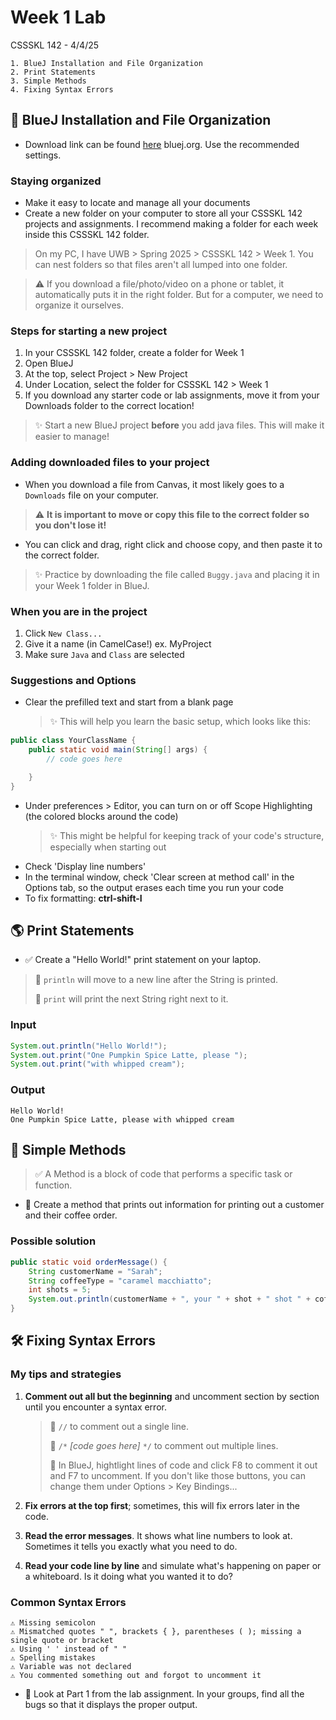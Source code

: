 # Week 1 Lab

CSSSKL 142 - 4/4/25

    1. BlueJ Installation and File Organization
    2. Print Statements
    3. Simple Methods
    4. Fixing Syntax Errors

## 🚀 BlueJ Installation and File Organization

* Download link can be found [here](https://www.bluej.org/) bluej.org. Use the recommended settings.

### Staying organized

* Make it easy to locate and manage all your documents
* Create a new folder on your computer to store all your CSSSKL 142 projects and assignments. I recommend making a folder for each week inside this CSSSKL 142 folder.

> On my PC, I have UWB > Spring 2025 > CSSSKL 142 > Week 1. You can nest folders so that files aren't all lumped into one folder.

> ⚠️ If you download a file/photo/video on a phone or tablet, it automatically puts it in the right folder. But for a computer, we need to organize it ourselves.

### Steps for starting a new project

1. In your CSSSKL 142 folder, create a folder for Week 1
2. Open BlueJ
3. At the top, select Project > New Project
4. Under Location, select the folder for CSSSKL 142 > Week 1
5. If you download any starter code or lab assignments, move it from your Downloads folder to the correct location!

> ✨ Start a new BlueJ project **before** you add java files. This will make it easier to manage!

### Adding downloaded files to your project

* When you download a file from Canvas, it most likely goes to a `Downloads` file on your computer.

> ⚠️ **It is important to move or copy this file to the correct folder so you don't lose it!**

* You can click and drag, right click and choose copy, and then paste it to the correct folder.

> ✨ Practice by downloading the file called `Buggy.java` and placing it in your Week 1 folder in BlueJ.

### When you are in the project
1. Click `New Class...`
2. Give it a name (in CamelCase!) ex. MyProject
3. Make sure `Java` and `Class` are selected

### Suggestions and Options

* Clear the prefilled text and start from a blank page
    > ✨ This will help you learn the basic setup, which looks like this:

```java
public class YourClassName {
    public static void main(String[] args) {
        // code goes here

    }
}
```

* Under preferences > Editor, you can turn on or off Scope Highlighting (the colored blocks around the code)
    > ✨ This might be helpful for keeping track of your code's structure, especially when starting out
* Check 'Display line numbers'
* In the terminal window, check 'Clear screen at method call' in the Options tab, so the output erases each time you run your code
* To fix formatting: **ctrl-shift-I**

## 🌎 Print Statements

* ✅ Create a "Hello World!" print statement on your laptop.

> 📝 `println` will move to a new line after the String is printed.
>
> 📝 `print` will print the next String right next to it.

### Input
```java
System.out.println("Hello World!");
System.out.print("One Pumpkin Spice Latte, please ");
System.out.print("with whipped cream");
```

### Output
```
Hello World!
One Pumpkin Spice Latte, please with whipped cream
```

## 🧩 Simple Methods

> ✅ A Method is a block of code that performs a specific task or function.

* 📝 Create a method that prints out information for printing out a customer and their coffee order.

### Possible solution

```java
public static void orderMessage() {
    String customerName = "Sarah";
    String coffeeType = "caramel macchiatto";
    int shots = 5;
    System.out.println(customerName + ", your " + shot + " shot " + coffeeType + " is ready! " + customerName + "!!");
}
```

## 🛠️ Fixing Syntax Errors ##

### My tips and strategies

1. **Comment out all but the beginning** and uncomment section by section until you encounter a syntax error.

    > 📝 `//` to comment out a single line.
    >
    > 📝 `/*` *[code goes here]* `*/` to comment out multiple lines.
    >
    > 🔷 In BlueJ, hightlight lines of code and click F8 to comment it out and F7 to uncomment. If you don't like those buttons, you can change them under Options > Key Bindings...

2. **Fix errors at the top first**; sometimes, this will fix errors later in the code.

3. **Read the error messages**. It shows what line numbers to look at. Sometimes it tells you exactly what you need to do.

4. **Read your code line by line** and simulate what's happening on paper or a whiteboard. Is it doing what you wanted it to do?

### Common Syntax Errors

    ⚠️ Missing semicolon
    ⚠️ Mismatched quotes " ", brackets { }, parentheses ( ); missing a single quote or bracket
    ⚠️ Using ' ' instead of " "
    ⚠️ Spelling mistakes
    ⚠️ Variable was not declared
    ⚠️ You commented something out and forgot to uncomment it

* 📝 Look at Part 1 from the lab assignment. In your groups, find all the bugs so that it displays the proper output.
